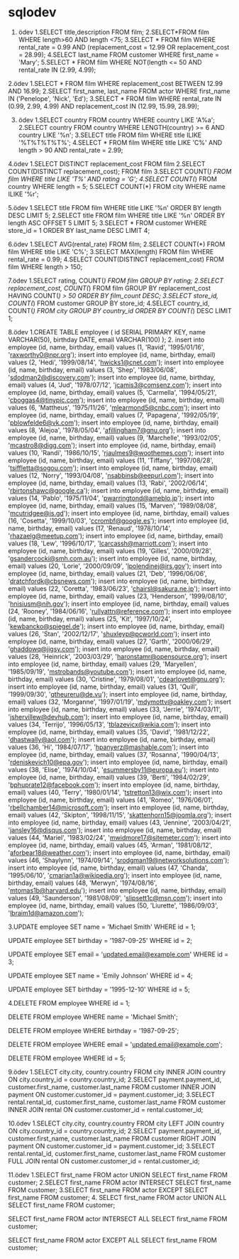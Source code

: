 # sqlodev
1. ödev
1.SELECT title,description FROM film;
2.SELECT*FROM film
WHERE length>60 AND length <75;
3.SELECT * FROM film 
WHERE rental_rate = 0.99 AND (replacement_cost = 12.99 OR replacement_cost = 28.99);
4.SELECT last_name FROM customer 
WHERE first_name = 'Mary';
5.SELECT * FROM film 
WHERE NOT(length <= 50 AND rental_rate IN (2.99, 4.99);

2.ödev
1.SELECT * FROM film WHERE replacement_cost BETWEEN 12.99 AND 16.99;
2.SELECT first_name, last_name FROM actor 
WHERE first_name IN ('Penelope', 'Nick', 'Ed');
3.SELECT * FROM film 
WHERE rental_rate IN (0.99, 2.99, 4.99) 
AND replacement_cost IN (12.99, 15.99, 28.99);

3. ödev
1.SELECT country FROM country
WHERE country LIKE 'A%a';
2.SELECT country
FROM country
WHERE LENGTH(country) >= 6 AND country LIKE '%n';
3.SELECT title
FROM film
WHERE title ILIKE '%T%T%T%T%';
4.SELECT *
FROM film
WHERE title LIKE 'C%' AND length > 90 AND rental_rate = 2.99;

4.ödev
1.SELECT DISTINCT replacement_cost
FROM film
2.SELECT COUNT(DISTINCT replacement_cost);
FROM film
3.SELECT COUNT(*) 
FROM film
WHERE title LIKE 'T%' AND rating = 'G';
4.SELECT COUNT(*) FROM country WHERE length = 5; 
5.SELECT COUNT(*) FROM city
WHERE name ILIKE '%r';

5.ödev
1.SELECT title
FROM film
WHERE title LIKE '%n'
ORDER BY length DESC
LIMIT 5;
2.SELECT title
FROM film
WHERE title LIKE '%n'
 ORDER BY length ASC
OFFSET 5 LIMIT 5;
3.SELECT *
FROM customer
WHERE store_id = 1
ORDER BY last_name DESC
LIMIT 4;

6.ödev
1.SELECT AVG(rental_rate) FROM film;
2.SELECT COUNT(*)
FROM film
WHERE title LIKE 'C%';
3.SELECT MAX(length) FROM film
WHERE rental_rate = 0.99;
4.SELECT COUNT(DISTINCT replacement_cost) FROM film
WHERE length > 150;

7.ödev
1.SELECT rating, COUNT(*) FROM film
GROUP BY rating;
2.SELECT replacement_cost, COUNT(*) FROM film
GROUP BY replacement_cost
HAVING COUNT(*) > 50
ORDER BY film_count DESC;
3.SELECT store_id, COUNT(*) FROM customer
GROUP BY store_id;
4.SELECT country_id, COUNT(*) FROM city
GROUP BY country_id
ORDER BY COUNT(*) DESC
LIMIT 1;

8.ödev
1.CREATE TABLE employee (
    id SERIAL PRIMARY KEY,
    name VARCHAR(50),
    birthday DATE,
    email VARCHAR(100)
);
2.    insert into employee (id, name, birthday, email) values (1, 'Ravid', '1995/01/16', 'raxworthy0@npr.org');
    insert into employee (id, name, birthday, email) values (2, 'Hedi', '1999/08/14', 'hwicks1@cnet.com');
    insert into employee (id, name, birthday, email) values (3, 'Shep', '1983/06/08', 'sdodman2@discovery.com');
    insert into employee (id, name, birthday, email) values (4, 'Jud', '1978/07/12', 'jcamis3@comsenz.com');
    insert into employee (id, name, birthday, email) values (5, 'Carmella', '1994/05/21', 'cboggas4@tinypic.com');
    insert into employee (id, name, birthday, email) values (6, 'Mattheus', '1975/11/26', 'mlearmond5@cnbc.com');
    insert into employee (id, name, birthday, email) values (7, 'Papagena', '1992/05/19', 'pblowfelde6@vk.com');
    insert into employee (id, name, birthday, email) values (8, 'Alejoa', '1978/05/04', 'afillingham7@gnu.org');
    insert into employee (id, name, birthday, email) values (9, 'Marchelle', '1993/02/05', 'mcastro8@digg.com');
    insert into employee (id, name, birthday, email) values (10, 'Randi', '1986/10/15', 'rjaulmes9@woothemes.com');
    insert into employee (id, name, birthday, email) values (11, 'Tiffany', '1997/08/28', 'tsiffletta@sogou.com');
    insert into employee (id, name, birthday, email) values (12, 'Norry', '1993/04/08', 'nsabbinsb@eepurl.com');
    insert into employee (id, name, birthday, email) values (13, 'Rabi', '2002/06/14', 'rbirtonshawc@google.ca');
    insert into employee (id, name, birthday, email) values (14, 'Pablo', '1975/11/04', 'pwarringtond@ameblo.jp');
    insert into employee (id, name, birthday, email) values (15, 'Marven', '1989/08/08', 'mcutridgee@is.gd');
    insert into employee (id, name, birthday, email) values (16, 'Cosetta', '1999/10/03', 'ccrombf@google.es');
    insert into employee (id, name, birthday, email) values (17, 'Renaud', '1978/10/14', 'rhazaelg@meetup.com');
    insert into employee (id, name, birthday, email) values (18, 'Lew', '1996/10/17', 'lcarcassh@marriott.com');
    insert into employee (id, name, birthday, email) values (19, 'Gilles', '2000/09/28', 'gsandercocki@smh.com.au');
    insert into employee (id, name, birthday, email) values (20, 'Lorie', '2000/09/09', 'lpolendinej@irs.gov');
    insert into employee (id, name, birthday, email) values (21, 'Deb', '1996/06/06', 'dratchfordk@cbsnews.com');
    insert into employee (id, name, birthday, email) values (22, 'Coretta', '1983/06/23', 'chairsl@sakura.ne.jp');
    insert into employee (id, name, birthday, email) values (23, 'Henderson', '1999/08/10', 'hnisiusm@nih.gov');
    insert into employee (id, name, birthday, email) values (24, 'Rooney', '1984/06/16', 'rullyattn@reference.com');
    insert into employee (id, name, birthday, email) values (25, 'Kit', '1997/10/24', 'kewbancko@spiegel.de');
    insert into employee (id, name, birthday, email) values (26, 'Stan', '2002/12/17', 'shuxleyp@pcworld.com');
    insert into employee (id, name, birthday, email) values (27, 'Garth', '2000/06/29', 'ghaddowq@jigsy.com');
    insert into employee (id, name, birthday, email) values (28, 'Heinrick', '2003/03/29', 'haronstamr@opensource.org');
    insert into employee (id, name, birthday, email) values (29, 'Maryellen', '1985/09/19', 'mstrobands@youtube.com');
    insert into employee (id, name, birthday, email) values (30, 'Cristine', '1979/08/01', 'cdearlovet@gnu.org');
    insert into employee (id, name, birthday, email) values (31, 'Quill', '1999/09/30', 'qtheureru@de.vu');
    insert into employee (id, name, birthday, email) values (32, 'Morganne', '1997/01/19', 'mdymottv@oakley.com');
    insert into employee (id, name, birthday, email) values (33, 'Jerrie', '1974/03/11', 'jshervillew@devhub.com');
    insert into employee (id, name, birthday, email) values (34, 'Terrijo', '1996/05/13', 'tblazevicx@wikia.com');
    insert into employee (id, name, birthday, email) values (35, 'David', '1981/12/22', 'dhastwally@aol.com');
    insert into employee (id, name, birthday, email) values (36, 'Hi', '1984/07/17', 'hpanyerz@mashable.com');
    insert into employee (id, name, birthday, email) values (37, 'Rosanna', '1990/04/13', 'rdeniskevich10@epa.gov');
    insert into employee (id, name, birthday, email) values (38, 'Elise', '1974/10/04', 'esummersby11@europa.eu');
    insert into employee (id, name, birthday, email) values (39, 'Berti', '1984/02/29', 'bphuprate12@facebook.com');
    insert into employee (id, name, birthday, email) values (40, 'Terry', '1980/01/14', 'tstretton13@wix.com');
    insert into employee (id, name, birthday, email) values (41, 'Romeo', '1976/06/01', 'rbellchamber14@microsoft.com');
    insert into employee (id, name, birthday, email) values (42, 'Skipton', '1998/11/15', 'skattenhorn15@joomla.org');
    insert into employee (id, name, birthday, email) values (43, 'Jennine', '2003/04/21', 'jansley16@disqus.com');
    insert into employee (id, name, birthday, email) values (44, 'Mariel', '1983/02/24', 'mwidmore17@sitemeter.com');
    insert into employee (id, name, birthday, email) values (45, 'Arman', '1981/08/12', 'aforbear18@weather.com');
    insert into employee (id, name, birthday, email) values (46, 'Shaylynn', '1974/09/14', 'srodgman19@networksolutions.com');
    insert into employee (id, name, birthday, email) values (47, 'Chanda', '1995/06/10', 'cmarian1a@wikipedia.org');
    insert into employee (id, name, birthday, email) values (48, 'Merwyn', '1974/08/16', 'mtomas1b@harvard.edu');
    insert into employee (id, name, birthday, email) values (49, 'Saunderson', '1981/08/09', 'slipsett1c@msn.com');
    insert into employee (id, name, birthday, email) values (50, 'Liurette', '1986/09/03', 'lbraim1d@amazon.com');
    
3.UPDATE employee
SET name = 'Michael Smith'
WHERE id = 1;

UPDATE employee
SET birthday = '1987-09-25'
WHERE id = 2;

UPDATE employee
SET email = 'updated.email@example.com'
WHERE id = 3;

UPDATE employee
SET name = 'Emily Johnson'
WHERE id = 4;

UPDATE employee
SET birthday = '1995-12-10'
WHERE id = 5;

4.DELETE FROM employee
WHERE id = 1;

DELETE FROM employee
WHERE name = 'Michael Smith';

DELETE FROM employee
WHERE birthday = '1987-09-25';

DELETE FROM employee
WHERE email = 'updated.email@example.com';

DELETE FROM employee
WHERE id = 5;

9.ödev
1.SELECT city.city, country.country
FROM city
INNER JOIN country ON city.country_id = country.country_id;
2.SELECT payment.payment_id, customer.first_name, customer.last_name
FROM customer
INNER JOIN payment ON customer.customer_id = payment.customer_id;
3.SELECT rental.rental_id, customer.first_name, customer.last_name
FROM customer
INNER JOIN rental ON customer.customer_id = rental.customer_id;

10.ödev
1.SELECT city.city, country.country
FROM city
LEFT JOIN country ON city.country_id = country.country_id;
2.SELECT payment.payment_id, customer.first_name, customer.last_name
FROM customer
RIGHT JOIN payment ON customer.customer_id = payment.customer_id;
3.SELECT rental.rental_id, customer.first_name, customer.last_name
FROM customer
FULL JOIN rental ON customer.customer_id = rental.customer_id;

11.ödev
1.SELECT first_name FROM actor
UNION
SELECT first_name FROM customer;
2.SELECT first_name FROM actor
INTERSECT
SELECT first_name FROM customer;
3.SELECT first_name FROM actor
EXCEPT
SELECT first_name FROM customer;
4.
SELECT first_name FROM actor
UNION ALL
SELECT first_name FROM customer;

SELECT first_name FROM actor
INTERSECT ALL
SELECT first_name FROM customer;

SELECT first_name FROM actor
EXCEPT ALL
SELECT first_name FROM customer;

